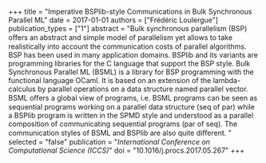 +++
title = "Imperative BSPlib-style Communications in Bulk  Synchronous Parallel ML"
date = 2017-01-01
authors = ["Frédéric Loulergue"]
publication_types = ["1"]
abstract = "Bulk synchronous parallelism (BSP) oﬀers an abstract  and simple model of parallelism yet allows to take  realistically into account the communication costs  of parallel algorithms. BSP has been used in many  application domains. BSPlib and its variants are  programming libraries for the C language that  support the BSP style.  Bulk Synchronous Parallel ML  (BSML) is a library for BSP programming with the  functional language OCaml. It is based on an  extension of the lambda-calculus by parallel  operations on a data structure named parallel  vector. BSML oﬀers a global view of programs,  i.e. BSML programs can be seen as sequential  programs working on a parallel data structure (seq  of par) while a BSPlib program is written in the  SPMD style and understood as a parallel composition  of communicating sequential programs (par of  seq). The communication styles of BSML and BSPlib  are also quite diﬀerent. "
selected = "false"
publication = "*International Conference on Computational Science (ICCS)*"
doi = "10.1016/j.procs.2017.05.267"
+++


